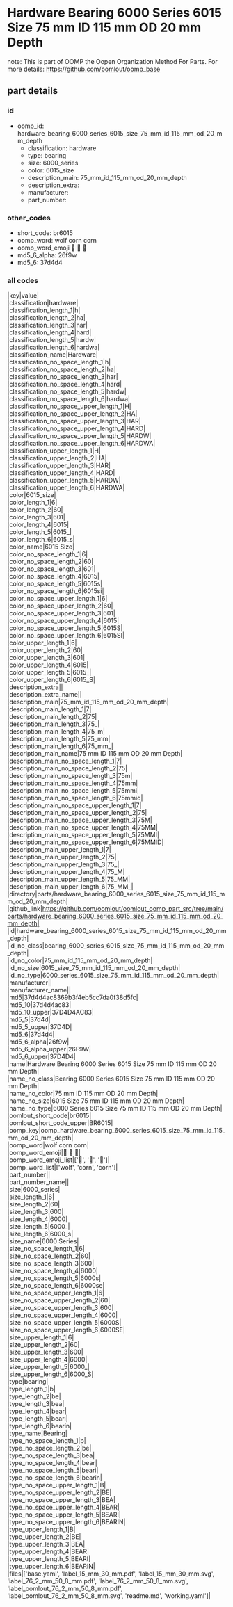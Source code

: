 # Hardware Bearing 6000 Series 6015 Size 75 mm ID 115 mm OD 20 mm Depth  

note: This is part of OOMP the Oopen Organization Method For Parts. For more details: https://github.com/oomlout/oomp_base

##  part details





### id
* oomp_id: hardware_bearing_6000_series_6015_size_75_mm_id_115_mm_od_20_mm_depth
  * classification: hardware
  * type: bearing
  * size: 6000_series
  * color: 6015_size
  * description_main: 75_mm_id_115_mm_od_20_mm_depth
  * description_extra: 
  * manufacturer: 
  * part_number: 

### other_codes
* short_code: br6015
* oomp_word: wolf corn corn
* oomp_word_emoji :wolf: :corn: :corn:
* md5_6_alpha: 26f9w
* md5_6: 37d4d4

### all codes 
|key|value|  
|classification|hardware|  
|classification_length_1|h|  
|classification_length_2|ha|  
|classification_length_3|har|  
|classification_length_4|hard|  
|classification_length_5|hardw|  
|classification_length_6|hardwa|  
|classification_name|Hardware|  
|classification_no_space_length_1|h|  
|classification_no_space_length_2|ha|  
|classification_no_space_length_3|har|  
|classification_no_space_length_4|hard|  
|classification_no_space_length_5|hardw|  
|classification_no_space_length_6|hardwa|  
|classification_no_space_upper_length_1|H|  
|classification_no_space_upper_length_2|HA|  
|classification_no_space_upper_length_3|HAR|  
|classification_no_space_upper_length_4|HARD|  
|classification_no_space_upper_length_5|HARDW|  
|classification_no_space_upper_length_6|HARDWA|  
|classification_upper_length_1|H|  
|classification_upper_length_2|HA|  
|classification_upper_length_3|HAR|  
|classification_upper_length_4|HARD|  
|classification_upper_length_5|HARDW|  
|classification_upper_length_6|HARDWA|  
|color|6015_size|  
|color_length_1|6|  
|color_length_2|60|  
|color_length_3|601|  
|color_length_4|6015|  
|color_length_5|6015_|  
|color_length_6|6015_s|  
|color_name|6015 Size|  
|color_no_space_length_1|6|  
|color_no_space_length_2|60|  
|color_no_space_length_3|601|  
|color_no_space_length_4|6015|  
|color_no_space_length_5|6015s|  
|color_no_space_length_6|6015si|  
|color_no_space_upper_length_1|6|  
|color_no_space_upper_length_2|60|  
|color_no_space_upper_length_3|601|  
|color_no_space_upper_length_4|6015|  
|color_no_space_upper_length_5|6015S|  
|color_no_space_upper_length_6|6015SI|  
|color_upper_length_1|6|  
|color_upper_length_2|60|  
|color_upper_length_3|601|  
|color_upper_length_4|6015|  
|color_upper_length_5|6015_|  
|color_upper_length_6|6015_S|  
|description_extra||  
|description_extra_name||  
|description_main|75_mm_id_115_mm_od_20_mm_depth|  
|description_main_length_1|7|  
|description_main_length_2|75|  
|description_main_length_3|75_|  
|description_main_length_4|75_m|  
|description_main_length_5|75_mm|  
|description_main_length_6|75_mm_|  
|description_main_name|75 mm ID 115 mm OD 20 mm Depth|  
|description_main_no_space_length_1|7|  
|description_main_no_space_length_2|75|  
|description_main_no_space_length_3|75m|  
|description_main_no_space_length_4|75mm|  
|description_main_no_space_length_5|75mmi|  
|description_main_no_space_length_6|75mmid|  
|description_main_no_space_upper_length_1|7|  
|description_main_no_space_upper_length_2|75|  
|description_main_no_space_upper_length_3|75M|  
|description_main_no_space_upper_length_4|75MM|  
|description_main_no_space_upper_length_5|75MMI|  
|description_main_no_space_upper_length_6|75MMID|  
|description_main_upper_length_1|7|  
|description_main_upper_length_2|75|  
|description_main_upper_length_3|75_|  
|description_main_upper_length_4|75_M|  
|description_main_upper_length_5|75_MM|  
|description_main_upper_length_6|75_MM_|  
|directory|parts/hardware_bearing_6000_series_6015_size_75_mm_id_115_mm_od_20_mm_depth|  
|github_link|https://github.com/oomlout/oomlout_oomp_part_src/tree/main/parts/hardware_bearing_6000_series_6015_size_75_mm_id_115_mm_od_20_mm_depth|  
|id|hardware_bearing_6000_series_6015_size_75_mm_id_115_mm_od_20_mm_depth|  
|id_no_class|bearing_6000_series_6015_size_75_mm_id_115_mm_od_20_mm_depth|  
|id_no_color|75_mm_id_115_mm_od_20_mm_depth|  
|id_no_size|6015_size_75_mm_id_115_mm_od_20_mm_depth|  
|id_no_type|6000_series_6015_size_75_mm_id_115_mm_od_20_mm_depth|  
|manufacturer||  
|manufacturer_name||  
|md5|37d4d4ac8369b3f4eb5cc7da0f38d5fc|  
|md5_10|37d4d4ac83|  
|md5_10_upper|37D4D4AC83|  
|md5_5|37d4d|  
|md5_5_upper|37D4D|  
|md5_6|37d4d4|  
|md5_6_alpha|26f9w|  
|md5_6_alpha_upper|26F9W|  
|md5_6_upper|37D4D4|  
|name|Hardware Bearing 6000 Series 6015 Size 75 mm ID 115 mm OD 20 mm Depth|  
|name_no_class|Bearing 6000 Series 6015 Size 75 mm ID 115 mm OD 20 mm Depth|  
|name_no_color|75 mm ID 115 mm OD 20 mm Depth|  
|name_no_size|6015 Size 75 mm ID 115 mm OD 20 mm Depth|  
|name_no_type|6000 Series 6015 Size 75 mm ID 115 mm OD 20 mm Depth|  
|oomlout_short_code|br6015|  
|oomlout_short_code_upper|BR6015|  
|oomp_key|oomp_hardware_bearing_6000_series_6015_size_75_mm_id_115_mm_od_20_mm_depth|  
|oomp_word|wolf corn corn|  
|oomp_word_emoji|:wolf: :corn: :corn:|  
|oomp_word_emoji_list|[':wolf:', ':corn:', ':corn:']|  
|oomp_word_list|['wolf', 'corn', 'corn']|  
|part_number||  
|part_number_name||  
|size|6000_series|  
|size_length_1|6|  
|size_length_2|60|  
|size_length_3|600|  
|size_length_4|6000|  
|size_length_5|6000_|  
|size_length_6|6000_s|  
|size_name|6000 Series|  
|size_no_space_length_1|6|  
|size_no_space_length_2|60|  
|size_no_space_length_3|600|  
|size_no_space_length_4|6000|  
|size_no_space_length_5|6000s|  
|size_no_space_length_6|6000se|  
|size_no_space_upper_length_1|6|  
|size_no_space_upper_length_2|60|  
|size_no_space_upper_length_3|600|  
|size_no_space_upper_length_4|6000|  
|size_no_space_upper_length_5|6000S|  
|size_no_space_upper_length_6|6000SE|  
|size_upper_length_1|6|  
|size_upper_length_2|60|  
|size_upper_length_3|600|  
|size_upper_length_4|6000|  
|size_upper_length_5|6000_|  
|size_upper_length_6|6000_S|  
|type|bearing|  
|type_length_1|b|  
|type_length_2|be|  
|type_length_3|bea|  
|type_length_4|bear|  
|type_length_5|beari|  
|type_length_6|bearin|  
|type_name|Bearing|  
|type_no_space_length_1|b|  
|type_no_space_length_2|be|  
|type_no_space_length_3|bea|  
|type_no_space_length_4|bear|  
|type_no_space_length_5|beari|  
|type_no_space_length_6|bearin|  
|type_no_space_upper_length_1|B|  
|type_no_space_upper_length_2|BE|  
|type_no_space_upper_length_3|BEA|  
|type_no_space_upper_length_4|BEAR|  
|type_no_space_upper_length_5|BEARI|  
|type_no_space_upper_length_6|BEARIN|  
|type_upper_length_1|B|  
|type_upper_length_2|BE|  
|type_upper_length_3|BEA|  
|type_upper_length_4|BEAR|  
|type_upper_length_5|BEARI|  
|type_upper_length_6|BEARIN|  
|files|['base.yaml', 'label_15_mm_30_mm.pdf', 'label_15_mm_30_mm.svg', 'label_76_2_mm_50_8_mm.pdf', 'label_76_2_mm_50_8_mm.svg', 'label_oomlout_76_2_mm_50_8_mm.pdf', 'label_oomlout_76_2_mm_50_8_mm.svg', 'readme.md', 'working.yaml']|  

